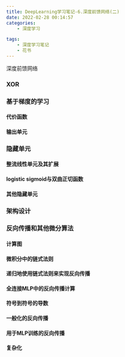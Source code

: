 ```yaml
---
title: DeepLearning学习笔记-6.深度前馈网络(二)
date: 2022-02-28 00:14:57
categories:
    - 深度学习

tags:
    - 深度学习笔记
    - 花书
---
```


深度前馈网络
<!--more-->

### XOR 

### 基于梯度的学习

#### 代价函数

#### 输出单元

### 隐藏单元

#### 整流线性单元及其扩展

#### logistic sigmoid与双曲正切函数

#### 其他隐藏单元

### 架构设计

### 反向传播和其他微分算法

#### 计算图

#### 微积分中的链式法则

#### 递归地使用链式法则来实现反向传播

#### 全连接MLP中的反向传播计算

#### 符号到符号的导数

#### 一般化的反向传播

#### 用于MLP训练的反向传播

#### 复杂化